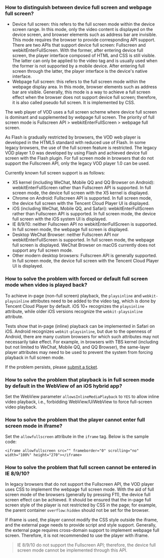 
### How to distinguish between device full screen and webpage full screen?
- Device full screen: this refers to the full screen mode within the device screen range. In this mode, only the video content is displayed on the device screen, and browser elements such as address bar are invisible. This mode requires the browser to provide corresponding API support. There are two APIs that support device full screen: Fullscreen and webkitEnterFullScreen. With the former, after entering device full screen, the player interface composed of HTML and CSS is still visible. The latter can only be applied to the video tag and is usually used when the former is not supported by a mobile device. After entering full screen through the latter, the player interface is the device's native interface.
- Webpage full screen: this refers to the full screen mode within the webpage display area. In this mode, browser elements such as address bar are visible. Generally, this mode is a way to achieve a full screen effect when the browser does not support device full screen; therefore, it is also called pseudo full screen. It is implemented by CSS.

The web player of VOD uses a full screen scheme where device full screen is dominant and supplemented by webpage full screen. The priority of full screen mode is Fullscreen API > webkitEnterFullScreen > webpage full screen.

As Flash is gradually restricted by browsers, the VOD web player is developed in the HTML5 standard with reduced use of Flash. In some legacy browsers, the use of the full screen feature is restricted. The legacy VOD player 1.0 was developed by using Flash and achieved device full screen with the Flash plugin. For full screen mode in browsers that do not support the Fullscreen API, only the legacy VOD player 1.0 can be used.

Currently known full screen support is as follows:

- X5 kernel (including WeChat, Mobile QQ and QQ Browser on Android): webkitEnterFullScreen rather than Fullscreen API is supported. In full screen mode, the device full screen with the X5 kernel is displayed.
- Chrome on Android: Fullscreen API is supported. In full screen mode, the device full screen with the Tencent Cloud Player UI is displayed.
- iOS (including WeChat, Mobile QQ, and Safari): webkitEnterFullScreen rather than Fullscreen API is supported. In full screen mode, the device full screen with the iOS system UI is displayed.
- IE 8/9/10: neither Fullscreen API no webkitEnterFullScreen is supported. In full screen mode, the webpage full screen is displayed.
- Desktop WeChat Browser: neither Fullscreen API nor webkitEnterFullScreen is supported. In full screen mode, the webpage full screen is displayed. WeChat Browser on macOS currently does not support any full screen mode.
- Other modern desktop browsers: Fullscreen API is generally supported. In full screen mode, the device full screen with the Tencent Cloud Player UI is displayed.

<span id = "p1"></span>
### How to solve the problem with forced or default full screen mode when video is played back?
To achieve in-page (non-full screen) playback, the `playsinline` and `webkit-playsinline` attributes need to be added to the video tag, which is done by Tencent Cloud Player by default. iOS 10+ recognizes the `playsinline` attribute, while older iOS versions recognize the `webkit-playsinline` attribute.

Tests show that in-page (inline) playback can be implemented in Safari on iOS. Android recognizes `webkit-playsinline`, but due to the openness of Android, there are many custom browsers for which such attributes may not necessarily take effect. For example, in browsers with TBS kernel (including but not limited to WeChat, Mobile QQ, and QQ Browser), the same-layer player attributes may need to be used to prevent the system from forcing playback in full screen mode.

If the problem persists, please [submit a ticket](https://console.cloud.tencent.com/workorder/category).

### How to solve the problem that playback is in full screen mode by default in the WebView of an iOS hybrid app?
Set the WebView parameter `allowsInlineMediaPlayback` to `YES` to allow inline video playback, i.e., forbidding WebView/UiWebView to force full-screen video playback.

### How to solve the problem that the player cannot enter full screen mode in iframe?
Set the `allowfullscreen` attribute in the `iframe` tag. Below is the sample code:
```
<iframe allowfullscreen src="" frameborder="0" scrolling="no" width="100%" height="270"></iframe>
```

### How to solve the problem that full screen cannot be entered in IE 8/9/10?
In legacy browsers that do not support the Fullscreen API, the VOD player uses CSS to implement the webpage full screen mode. With the aid of full screen mode of the browsers (generally by pressing F11), the device full screen effect can be achieved. It should be ensured that the in-page full screen style of the player is not restricted by CSS in the page; for example, the parent container `overflow:hidden` should not be set for the browser.

If iframe is used, the player cannot modify the CSS style outside the iframe, and the external page needs to provide script and style support. Generally, the external page requires cross-domain support to implement webpage full screen. Therefore, it is not recommended to use the player with iframe.
> IE 8/9/10 do not support the Fullscreen API; therefore, the device full screen mode cannot be implemented through this API.
